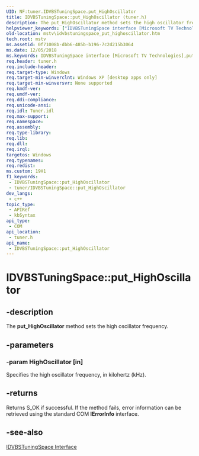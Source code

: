 ```yaml
---
UID: NF:tuner.IDVBSTuningSpace.put_HighOscillator
title: IDVBSTuningSpace::put_HighOscillator (tuner.h)
description: The put_HighOscillator method sets the high oscillator frequency.
helpviewer_keywords: ["IDVBSTuningSpace interface [Microsoft TV Technologies]","put_HighOscillator method","IDVBSTuningSpace.put_HighOscillator","IDVBSTuningSpace::put_HighOscillator","IDVBSTuningSpaceput_HighOscillator","mstv.idvbstuningspace_put_highoscillator","put_HighOscillator","put_HighOscillator method [Microsoft TV Technologies]","put_HighOscillator method [Microsoft TV Technologies]","IDVBSTuningSpace interface","tuner/IDVBSTuningSpace::put_HighOscillator"]
old-location: mstv\idvbstuningspace_put_highoscillator.htm
tech.root: mstv
ms.assetid: 0f71008b-dbb6-485b-b196-7c2d215b3064
ms.date: 12/05/2018
ms.keywords: IDVBSTuningSpace interface [Microsoft TV Technologies],put_HighOscillator method, IDVBSTuningSpace.put_HighOscillator, IDVBSTuningSpace::put_HighOscillator, IDVBSTuningSpaceput_HighOscillator, mstv.idvbstuningspace_put_highoscillator, put_HighOscillator, put_HighOscillator method [Microsoft TV Technologies], put_HighOscillator method [Microsoft TV Technologies],IDVBSTuningSpace interface, tuner/IDVBSTuningSpace::put_HighOscillator
req.header: tuner.h
req.include-header: 
req.target-type: Windows
req.target-min-winverclnt: Windows XP [desktop apps only]
req.target-min-winversvr: None supported
req.kmdf-ver: 
req.umdf-ver: 
req.ddi-compliance: 
req.unicode-ansi: 
req.idl: Tuner.idl
req.max-support: 
req.namespace: 
req.assembly: 
req.type-library: 
req.lib: 
req.dll: 
req.irql: 
targetos: Windows
req.typenames: 
req.redist: 
ms.custom: 19H1
f1_keywords:
 - IDVBSTuningSpace::put_HighOscillator
 - tuner/IDVBSTuningSpace::put_HighOscillator
dev_langs:
 - c++
topic_type:
 - APIRef
 - kbSyntax
api_type:
 - COM
api_location:
 - tuner.h
api_name:
 - IDVBSTuningSpace::put_HighOscillator
---
```


# IDVBSTuningSpace::put_HighOscillator


## -description

The <b>put_HighOscillator</b> method sets the high oscillator frequency.

## -parameters

### -param HighOscillator [in]

Specifies the high oscillator frequency, in kilohertz (kHz).

## -returns

Returns S_OK if successful. If the method fails, error information can be retrieved using the standard COM <b>IErrorInfo</b> interface.

## -see-also

<a href="/previous-versions/windows/desktop/api/tuner/nn-tuner-idvbstuningspace">IDVBSTuningSpace Interface</a>

